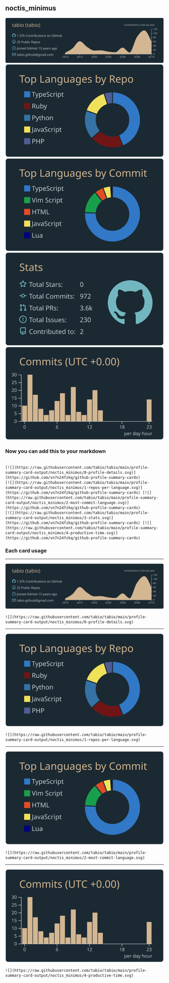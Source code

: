 ## noctis_minimus

[![](./0-profile-details.svg)](https://github.com/vn7n24fzkq/github-profile-summary-cards)
[![](./1-repos-per-language.svg)](https://github.com/vn7n24fzkq/github-profile-summary-cards) [![](./2-most-commit-language.svg)](https://github.com/vn7n24fzkq/github-profile-summary-cards)
[![](./3-stats.svg)](https://github.com/vn7n24fzkq/github-profile-summary-cards) [![](./4-productive-time.svg)](https://github.com/vn7n24fzkq/github-profile-summary-cards)
### Now you can add this to your markdown
```

[![](https://raw.githubusercontent.com/tabio/tabio/main/profile-summary-card-output/noctis_minimus/0-profile-details.svg)](https://github.com/vn7n24fzkq/github-profile-summary-cards)
[![](https://raw.githubusercontent.com/tabio/tabio/main/profile-summary-card-output/noctis_minimus/1-repos-per-language.svg)](https://github.com/vn7n24fzkq/github-profile-summary-cards) [![](https://raw.githubusercontent.com/tabio/tabio/main/profile-summary-card-output/noctis_minimus/2-most-commit-language.svg)](https://github.com/vn7n24fzkq/github-profile-summary-cards)
[![](https://raw.githubusercontent.com/tabio/tabio/main/profile-summary-card-output/noctis_minimus/3-stats.svg)](https://github.com/vn7n24fzkq/github-profile-summary-cards) [![](https://raw.githubusercontent.com/tabio/tabio/main/profile-summary-card-output/noctis_minimus/4-productive-time.svg)](https://github.com/vn7n24fzkq/github-profile-summary-cards)

```

### Each card usage
---

![](./0-profile-details.svg)

```
![](https://raw.githubusercontent.com/tabio/tabio/main/profile-summary-card-output/noctis_minimus/0-profile-details.svg)
```

    

---

![](./1-repos-per-language.svg)

```
![](https://raw.githubusercontent.com/tabio/tabio/main/profile-summary-card-output/noctis_minimus/1-repos-per-language.svg)
```

    

---

![](./2-most-commit-language.svg)

```
![](https://raw.githubusercontent.com/tabio/tabio/main/profile-summary-card-output/noctis_minimus/2-most-commit-language.svg)
```

    

---

![](./4-productive-time.svg)

```
![](https://raw.githubusercontent.com/tabio/tabio/main/profile-summary-card-output/noctis_minimus/4-productive-time.svg)
```

    
